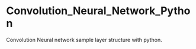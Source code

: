 # Convolution_Neural_Network_Python

Convolution Neural network sample layer structure with python.

